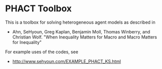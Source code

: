 # PHACT Toolbox

This is a toolbox for solving heterogeneous agent models as described in

* Ahn, SeHyoun, Greg Kaplan, Benjamin Moll, Thomas Winberry, and Christian Wolf. "When Inequality Matters for Macro and Macro Matters for Inequality"

For example uses of the codes, see
* http://www.sehyoun.com/EXAMPLE_PHACT_KS.html
